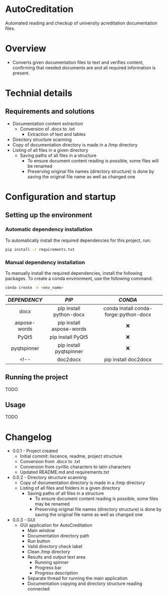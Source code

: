 # AutoCreditation

Automated reading and checkup of university acreditation documentation files.

# Overview

 - Converts given documentation files to text and verifies content, confirming that needed documents are and all required information is present.

# Technial details

## Requirements and solutions

 - Documentation content extraction
   - Conversion of .docx to .txt
     - Extraction of text and tables
  - Directory structure scanning
   - Copy of documentation directory is made in a /tmp directory
   - Listing of all files in a given directory
     - Saving paths of all files in a structure
       - To ensure document content reading is possible, some files will be renamed
       - Preserving original file names (directory structure) is done by saving the original file name as well as changed one

# Configuration and startup

## Setting up the environment

### Automatic dependency installation

  To automatically install the required dependencies for this project, run:

  ```bash
  pip install -r requirements.txt
  ```

### Manual dependency installation

  To manually install the required dependencies, install the following packages. To create a conda environment, use the following command:

  ```bash
  conda create -n <env_name>
  ```

  | _DEPENDENCY_ | _PIP_ | _CONDA_ |
  | :----------: | :---: | :-----: |
  | docx | pip install python-docx | conda install conda-forge::python-docx |
  | aspose-words | pip install aspose-words | :x: |
  | PyQt5 | pip install PyQt5 | :x: |
  | pyqtspinner | pip install pyqtspinner | :x: |
  <!-- | doc2docx | pip install doc2docx | :x: |  -->
  <!-- ??? -->
  <!-- | textract | pip install textract | conda install conda-forge::textract | -->
  <!-- | tabula-py | pip install tabula-py | conda install conda-forge::tabula-py | -->
  <!-- | antiword | pip install antiword | conda install r::r-antiword | -->


## Running the project

  TODO

## Usage

  TODO

# Changelog

  - 0.0.1 - Project created
    - Initial commit: liscence, readme, project structure
    - Conversion from .docx to .txt
    - Conversion from cyrillic characters to latin characters
    - Updated README.md and requirements.txt
  - 0.0.2 - Directory structure scanning
    - Copy of documentation directory is made in a /tmp directory
    - Listing of all files and folders in a given directory
      - Saving paths of all files in a structure
        - To ensure document content reading is possible, some files may be renamed
        - Preserving original file names (directory structure) is done by saving the original file name as well as changed one
  - 0.0.3 - GUI
    - GUI application for AutoCreditation
      - Main window
      - Documentation directory path
      - Run button
      - Valid directory check label
      - Clean /tmp directory
      - Results and output text area
        - Running spinner
        - Progress bar
        - Progress description
      - Separate thread for running the main application
      - Documentation copying and directory structure reading connected
